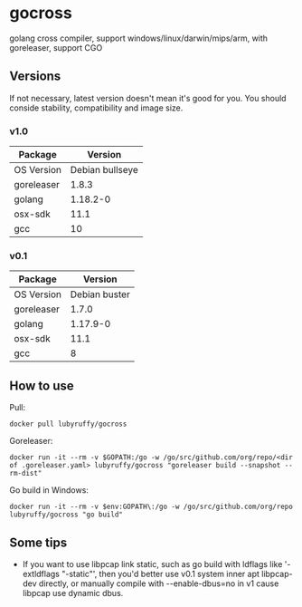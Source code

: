# gocross
golang cross compiler, support windows/linux/darwin/mips/arm, with goreleaser, support CGO


## Versions

If not necessary, latest version doesn't mean it's good for you. You should conside stability, compatibility and image size.

### v1.0
| Package     | Version         |
| ----------- | -----------     |
| OS Version  | Debian bullseye |
| goreleaser  | 1.8.3           |
| golang      | 1.18.2-0        |
| osx-sdk     | 11.1            |
| gcc         | 10              |
### v0.1
| Package     | Version         |
| ----------- | -----------     |
| OS Version  | Debian buster   |
| goreleaser  | 1.7.0           |
| golang      | 1.17.9-0        |
| osx-sdk     | 11.1            |
| gcc         | 8               |

## How to use
Pull:
```
docker pull lubyruffy/gocross
```
Goreleaser:
```
docker run -it --rm -v $GOPATH:/go -w /go/src/github.com/org/repo/<dir of .goreleaser.yaml> lubyruffy/gocross "goreleaser build --snapshot --rm-dist"
```

Go build in Windows:
```
docker run -it --rm -v $env:GOPATH\:/go -w /go/src/github.com/org/repo lubyruffy/gocross "go build"
```

## Some tips
 - If you want to use libpcap link static, such as go build with ldflags like '-extldflags "-static"', then you'd better use v0.1 system inner apt libpcap-dev directly, or manually compile with --enable-dbus=no in v1 cause libpcap use dynamic dbus.
